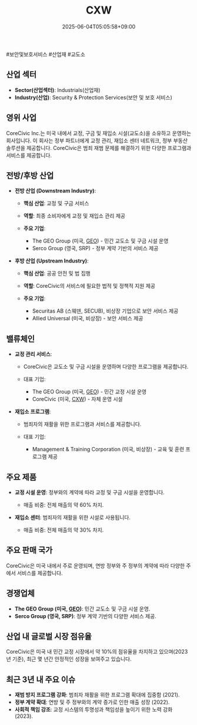 ﻿---
title: "CXW"
date: 2025-06-04T05:05:58+09:00
lastmod: 2025-06-04T05:05:58+09:00
type: docs
sidebar:
  open: true
weight: 254
---
<div style="display:none">
  <meta property="article:published_time" content="2025-06-03T20:05:58Z" />
  <meta property="article:modified_time" content="2025-06-03T20:05:58Z" />
</div>
#보안및보호서비스 #산업재 #교도소

## 산업 섹터

- **Sector(산업섹터)**: Industrials(산업재)
- **Industry(산업)**: Security & Protection Services(보안 및 보호 서비스)

## 영위 사업

CoreCivic Inc.는 미국 내에서 교정, 구금 및 재입소 시설(교도소)을 소유하고 운영하는 회사입니다. 이 회사는 정부 파트너에게 교정 관리, 재입소 센터 네트워크, 정부 부동산 솔루션을 제공합니다. CoreCivic은 범죄 재범 문제를 해결하기 위한 다양한 프로그램과 서비스를 제공합니다.

## 전방/후방 산업

- **전방 산업 (Downstream Industry)**:
    
    - **핵심 산업**: 교정 및 구금 서비스
    - **역할**: 최종 소비자에게 교정 및 재입소 관리 제공
    - **주요 기업**:
        
        - The GEO Group (미국, [GEO](/company-analysis/geo/)) - 민간 교도소 및 구금 시설 운영
        - Serco Group (영국, SRP) - 정부 계약 기반의 서비스 제공

- **후방 산업 (Upstream Industry)**:
    
    - **핵심 산업**: 공공 안전 및 법 집행
    - **역할**: CoreCivic의 서비스에 필요한 법적 및 정책적 지원 제공
    - **주요 기업**:
        
        - Securitas AB (스웨덴, SECUB), 비상장 기업으로 보안 서비스 제공
        - Allied Universal (미국, 비상장) - 보안 서비스 제공

## 밸류체인

- **교정 관리 서비스**:
    
    - CoreCivic은 교도소 및 구금 시설을 운영하며 다양한 프로그램을 제공합니다.
    - 대표 기업:
        
        - The GEO Group (미국, [GEO](/company-analysis/geo/)) - 민간 교정 시설 운영
        - CoreCivic (미국, [CXW](/company-analysis/cxw/)) - 자체 운영 시설

- **재입소 프로그램**:
    
    - 범죄자의 재활을 위한 프로그램과 서비스를 제공합니다.
    - 대표 기업:
        
        - Management & Training Corporation (미국, 비상장) - 교육 및 훈련 프로그램 제공

## 주요 제품

- **교정 시설 운영**: 정부와의 계약에 따라 교정 및 구금 시설을 운영합니다.
    
    - 매출 비중: 전체 매출의 약 60% 차지.
    
- **재입소 센터**: 범죄자의 재활을 위한 시설로 사용됩니다.
    
    - 매출 비중: 전체 매출의 약 30% 차지.

## 주요 판매 국가

CoreCivic은 미국 내에서 주로 운영되며, 연방 정부와 주 정부의 계약에 따라 다양한 주에서 서비스를 제공합니다.

## 경쟁업체

- **The GEO Group (미국, [GEO](/company-analysis/geo/))**: 민간 교도소 및 구금 시설 운영.
- **Serco Group (영국, SRP)**: 정부 계약 기반의 다양한 서비스 제공.

## 산업 내 글로벌 시장 점유율

CoreCivic은 미국 내 민간 교정 시장에서 약 10%의 점유율을 차지하고 있으며(2023년 기준), 최근 몇 년간 안정적인 성장을 보여주고 있습니다.

## 최근 3년 내 주요 이슈

- **재범 방지 프로그램 강화**: 범죄자 재활을 위한 프로그램 확대에 집중함 (2021).
- **정부 계약 확대**: 연방 및 주 정부와의 계약 증가로 인한 매출 성장 (2022).
- **사회적 책임 강조**: 교정 시스템의 투명성과 책임성을 높이기 위한 노력 강화 (2023).
